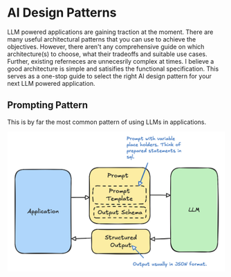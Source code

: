 # AI Design Patterns

LLM powered applications are gaining traction at the moment. There are many useful architectural patterns that you can use to achieve the objectives. However, there aren't any comprehensive guide on which architecture(s) to choose, what their tradeoffs and suitable use cases. Further, existing referneces are unnecesrily complex at times. I believe a good architecture is simple and satisifies the functional specification. This serves as a one-stop guide to select the right AI design pattern for your next LLM powered application.

## Prompting Pattern
This is by far the most common pattern of using LLMs in applications.

<img src="media/prompting.png" alt="Prompting Pattern" width="600"/>

